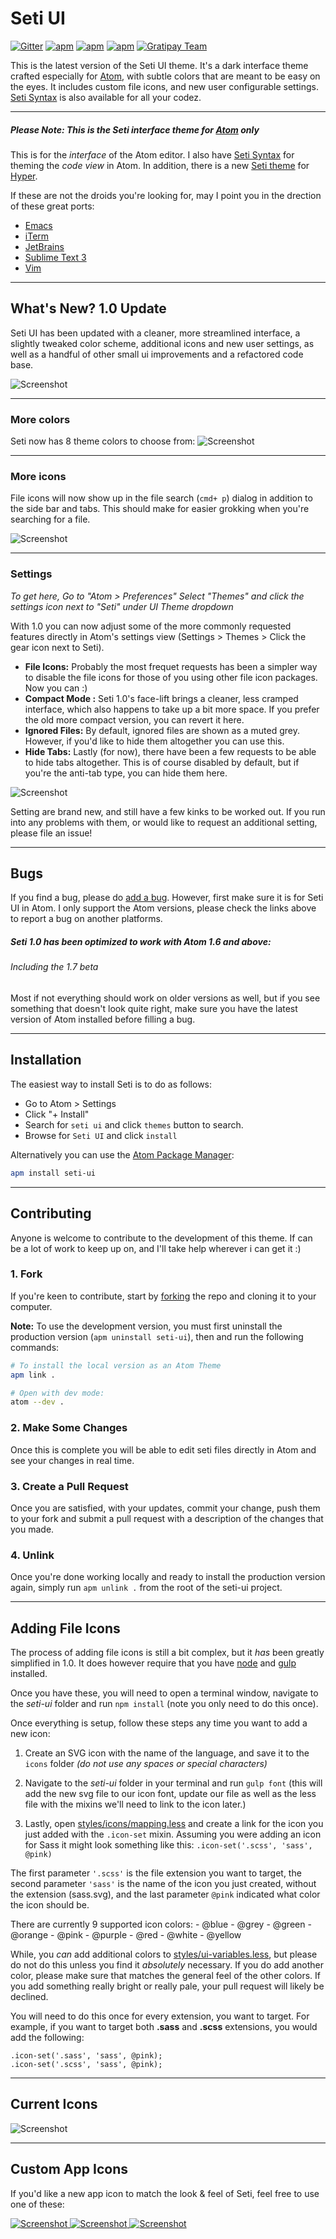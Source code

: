 # Seti UI

[![Gitter](https://img.shields.io/gitter/room/jesseweed/seti-ui.svg?style=flat-square)](https://gitter.im/jesseweed/seti-ui) [![apm](https://img.shields.io/apm/dm/seti-ui.svg?style=flat-square)](https://atom.io/themes/seti-ui) [![apm](https://img.shields.io/apm/v/seti-ui.svg?style=flat-square)](https://atom.io/themes/seti-ui) [![apm](https://img.shields.io/apm/l/seti-ui.svg?style=flat-square)](https://atom.io/themes/seti-ui)
[![Gratipay Team](https://img.shields.io/gratipay/team/atom-seti-ui.svg?style=flat-square)](https://gratipay.com/Atom-Seti-UI/)


This is the latest version of the Seti UI theme. It's a dark interface theme crafted especially for [Atom](http://atom.io), with subtle colors that are meant to be easy on the eyes. It includes custom file icons, and new user configurable settings. [Seti Syntax](https://atom.io/themes/seti-syntax) is also available for all your codez.

-----

##### **Please Note:** This is the Seti interface theme for [Atom](http://atom.io) only

This is for the _interface_ of the Atom editor. I also have [Seti Syntax](https://atom.io/themes/seti-syntax) for theming the _code view_ in Atom. In addition, there is a new [Seti theme](https://www.npmjs.com/package/seti-hyper) for [Hyper](https://hyper.is/).

If these are not the droids you're looking for, may I point you in the drection of these great ports:

+ [Emacs](https://github.com/caisah/seti-theme)
+ [iTerm](https://github.com/willmanduffy/seti-iterm)
+ [JetBrains](https://github.com/zchee/Seti_JetBrains)
+ [Sublime Text 3](https://packagecontrol.io/packages/Seti_UI)
+ [Vim](https://github.com/trusktr/seti.vim)

-----

## What's New? 1.0 Update
Seti UI has been updated with a cleaner, more streamlined interface, a slightly tweaked color scheme, additional icons and new user settings, as well as a handful of other small ui improvements and a refactored code base.

![Screenshot](https://github.com/jesseweed/seti-ui/raw/master/screenshot.png)

-----

### More colors
Seti now has 8 theme colors to choose from:
![Screenshot](https://github.com/jesseweed/seti-ui/raw/master/screenshot-colors.png)

-----

### More icons
File icons will now show up in the file search (`cmd+ p`) dialog in addition to the side bar and tabs. This should make for easier grokking when you're searching for a file.

![Screenshot](https://github.com/jesseweed/seti-ui/raw/master/screenshot-search.png)

-----

### Settings
_To get here, Go to "Atom > Preferences" Select "Themes"  and click the settings icon next to "Seti" under UI Theme dropdown_

With 1.0 you can now adjust some of the more commonly requested features directly in Atom's settings view (Settings > Themes > Click the gear icon next to Seti).

+ **File Icons:** Probably the most frequet requests has been a simpler way to disable the file icons for those of you using other file icon packages. Now you can :)
+ **Compact Mode :** Seti 1.0's face-lift brings a cleaner, less cramped interface, which also happens to take up a bit more space. If you prefer the old more compact version, you can revert it here.
+ **Ignored Files:** By default, ignored files are shown as a muted grey. However, if you'd like to hide them altogether you can use this.
+ **Hide Tabs:** Lastly (for now), there have been a few requests to be able to hide tabs altogether. This is of course disabled by default, but if you're the anti-tab type, you can hide them here.

![Screenshot](https://github.com/jesseweed/seti-ui/raw/master/screenshot-settings.png)

Setting are brand new, and still have a few kinks to be worked out. If you run into any problems with them, or would like to request an additional setting, please file an issue!


-----

## Bugs
If you find a bug, please do [add a bug](https://github.com/jesseweed/seti-ui/issues). However, first make sure it is for Seti UI in Atom. I only support the Atom versions, please check the links above to report a bug on another platforms.

##### Seti 1.0 has been optimized to work with Atom 1.6 and above:
###### Including the 1.7 beta
Most if not everything should work on older versions as well, but if you see something that doesn't look quite right, make sure you have the latest version of Atom installed before filling a bug.

-----

## Installation
The easiest way to install Seti is to do as follows:

+ Go to Atom > Settings
+ Click "+ Install"
+ Search for `seti ui` and click `themes` button to search.
+ Browse for `Seti UI` and click `install`

Alternatively you can use the [Atom Package Manager](https://github.com/atom/apm):

```bash
apm install seti-ui
```


-----

## Contributing
Anyone is welcome to contribute to the development of this theme. If can be a lot of work to keep up on, and I'll take help wherever i can get it :)

### 1. Fork
If you're keen to contribute, start by [forking](https://github.com/jesseweed/seti-ui/tree/1.0-beta#fork-destination-box) the repo and cloning it to your computer.

**Note:** To use the development version, you must first uninstall the production version (`apm uninstall seti-ui`), then and run the following commands:

```bash
# To install the local version as an Atom Theme
apm link .

# Open with dev mode:
atom --dev .
```

### 2. Make Some Changes

Once this is complete you will be able to edit seti files directly in Atom and see your changes in real time.

### 3. Create a Pull Request

Once you are satisfied, with your updates, commit your change, push them to your fork and submit a pull request with a description of the changes that you made.

### 4. Unlink

Once you're done working locally and ready to install the production version again, simply run `apm unlink .` from the root of the seti-ui project.


-----

## Adding File Icons
The process of adding file icons is still a bit complex, but it _has_ been greatly simplified in 1.0. It does however require that you have [node](https://nodejs.org/en/) and [gulp](https://github.com/gulpjs/gulp/blob/master/docs/getting-started.md) installed.

Once you have these, you will need to open a terminal window, navigate to the _seti-ui_ folder and run `npm install` (note you only need to do this once).

Once everything is setup, follow these steps any time you want to add a new icon:

  1. Create an SVG icon with the name of the language, and save it to the `icons` folder _(do not use any spaces or special characters)_

  2. Navigate to the _seti-ui_ folder in your terminal and run `gulp font` (this will add the new svg file to our icon font, update our file as well as the less file with the mixins we'll need to link to the icon later.)

  3. Lastly, open [styles/icons/mapping.less](styles/icons/mapping.less) and create a link for the icon you just added with the `.icon-set` mixin. Assuming you were adding an icon for Sass it might look something like this: ```.icon-set('.scss', 'sass', @pink)```

  The first parameter `'.scss'` is the file extension you want to target, the second parameter `'sass'` is the name of the icon you just created, without the extension (sass.svg), and the last parameter `@pink` indicated what color the icon should be.

  There are currently 9 supported icon colors:
    - @blue
    - @grey
    - @green
    - @orange
    - @pink
    - @purple
    - @red
    - @white
    - @yellow


  While, you _can_ add additional colors to [styles/ui-variables.less](styles/ui-variables.less), but please do not do this unless you find it _absolutely_ necessary. If you do add another color, please make sure that matches the general feel of the other colors. If you add something really bright or really pale, your pull request will likely be declined.

  You will need to do this once for every extension, you want to target. For example, if you want to target both **.sass** and **.scss** extensions, you would add the following:

```
.icon-set('.sass', 'sass', @pink);
.icon-set('.scss', 'sass', @pink);
```

-----

## Current Icons
![Screenshot](https://github.com/jesseweed/seti-ui/raw/master/screenshot-icons.png)

-----

## Custom App Icons
If you'd like a new app icon to match the look & feel of Seti, feel free to use one of these:

[ ![Screenshot](https://github.com/jesseweed/seti-syntax/raw/master/_icons/circular/circular-128x128.png) ](https://github.com/jesseweed/seti-syntax/tree/master/_icons/circular)
[ ![Screenshot](https://github.com/jesseweed/seti-syntax/raw/master/_icons/rounded/rounded-128x128.png) ](https://github.com/jesseweed/seti-syntax/tree/master/_icons/rounded/)
[ ![Screenshot](https://github.com/jesseweed/seti-syntax/raw/master/_icons/squared/squared-128x128.png) ](https://github.com/jesseweed/seti-syntax/tree/master/_icons/squared/)
